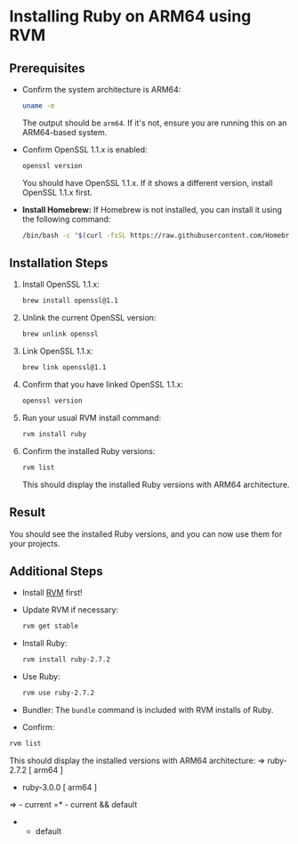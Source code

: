 # Installing Ruby on ARM64 using RVM

## Prerequisites

- Confirm the system architecture is ARM64:
  ```bash
  uname -m
  ```

  The output should be `arm64`. If it's not, ensure you are running this on an ARM64-based system.

- Confirm OpenSSL 1.1.x is enabled:
  ```bash
  openssl version
  ```

  You should have OpenSSL 1.1.x. If it shows a different version, install OpenSSL 1.1.x first.


- **Install Homebrew:**
  If Homebrew is not installed, you can install it using the following command:
  ```bash
  /bin/bash -c "$(curl -fsSL https://raw.githubusercontent.com/Homebrew/install/master/install.sh)"
  ```

## Installation Steps

1. Install OpenSSL 1.1.x:
   ```bash
   brew install openssl@1.1
   ```

2. Unlink the current OpenSSL version:
   ```bash
   brew unlink openssl
   ```

3. Link OpenSSL 1.1.x:
   ```bash
   brew link openssl@1.1
   ```

4. Confirm that you have linked OpenSSL 1.1.x:
   ```bash
   openssl version
   ```

5. Run your usual RVM install command:
   ```bash
   rvm install ruby
   ```

6. Confirm the installed Ruby versions:
   ```bash
   rvm list
   ```

   This should display the installed Ruby versions with ARM64 architecture.

## Result

You should see the installed Ruby versions, and you can now use them for your projects.

## Additional Steps

- Install [RVM](https://rvm.io/rvm/install) first!
- Update RVM if necessary:
  ```bash
  rvm get stable
  ```

- Install Ruby:
  ```bash
  rvm install ruby-2.7.2
  ```

- Use Ruby:
  ```bash
  rvm use ruby-2.7.2
  ```

- Bundler:
  The `bundle` command is included with RVM installs of Ruby.

- Confirm:
 ```bash
rvm list
```
This should display the installed versions with ARM64 architecture:
=> ruby-2.7.2 [ arm64 ]
* ruby-3.0.0 [ arm64 ]

=> - current
=* - current && default
 *  - default


  
